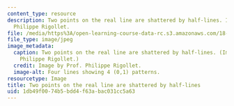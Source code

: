 ```yaml
---
content_type: resource
description: Two points on the real line are shattered by half-lines. Image by Prof.
  Philippe Rigollet.
file: /media/https%3A/open-learning-course-data-rc.s3.amazonaws.com/18-657-mathematics-of-machine-learning-fall-2015/1db49f0074b5bdd4f63abac031cc5a63_18-657f15.jpg
file_type: image/jpeg
image_metadata:
  caption: Two points on the real line are shattered by half-lines. (Image by Prof.
    Philippe Rigollet.)
  credit: Image by Prof. Philippe Rigollet.
  image-alt: Four lines showing 4 (0,1) patterns.
resourcetype: Image
title: Two points on the real line are shattered by half-lines
uid: 1db49f00-74b5-bdd4-f63a-bac031cc5a63
---
```

